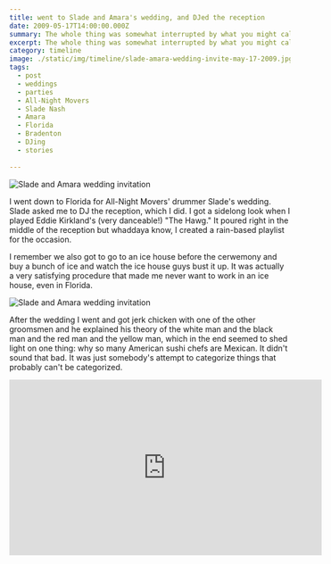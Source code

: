 ```yaml
---
title: went to Slade and Amara's wedding, and DJed the reception
date: 2009-05-17T14:00:00.000Z
summary: The whole thing was somewhat interrupted by what you might call a flash flood.
excerpt: The whole thing was somewhat interrupted by what you might call a flash flood.
category: timeline
image: ./static/img/timeline/slade-amara-wedding-invite-may-17-2009.jpg
tags:
  - post
  - weddings
  - parties
  - All-Night Movers
  - Slade Nash
  - Amara
  - Florida
  - Bradenton
  - DJing
  - stories
 
---
```


![Slade and Amara wedding invitation](/static/img/timeline/slade-amara-wedding-invite-may-17-2009.jpg "Slade and Amara wedding invitation")

I went down to Florida for All-Night Movers' drummer Slade's wedding. Slade asked me to DJ the reception, which I did. I got a sidelong look when I played Eddie Kirkland's (very danceable!) "The Hawg." It poured right in the middle of the reception but whaddaya know, I created a rain-based playlist for the occasion.

I remember we also got to go to an ice house before the cerwemony and buy a bunch of ice and watch the ice house guys bust it up. It was actually a very satisfying procedure that made me never want to work in an ice house, even in Florida.

![Slade and Amara wedding invitation](/static/img/timeline/slade-wedding-party-aug-22-2010.jpg "Slade and Amara wedding invitation")

After the wedding I went and got jerk chicken with one of the other groomsmen and he explained his theory of the white man and the black man and the red man and the yellow man, which in the end seemed to shed light on one thing: why so many American sushi chefs are Mexican. It didn't sound that bad. It was just somebody's attempt to categorize things that probably can't be categorized.

<iframe width="560" height="315" src="https://www.youtube.com/embed/DNfksIHBLaA" frameborder="0" allow="accelerometer; autoplay; encrypted-media; gyroscope; picture-in-picture" allowfullscreen></iframe>